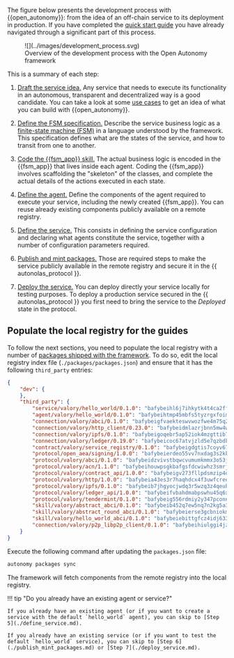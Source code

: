 The figure below presents the development process with {{open_autonomy}}: from the idea of an off-chain service to its deployment in production. If you have completed the [quick start guide](./quick_start.md) you have already navigated through a significant part of this process.

<figure markdown>
![](../images/development_process.svg)
<figcaption>Overview of the development process with the Open Autonomy framework</figcaption>
</figure>

This is a summary of each step:

1. [Draft the service idea.](./draft_service_idea_and_define_fsm_specification.md#draft-the-service-idea) Any service that needs to execute its functionality in an autonomous, transparent and decentralized way is a good candidate. You can take a look at some [use cases](../get_started/use_cases.md) to get an idea of what you can build with {{open_autonomy}}.

2. [Define the FSM specification.](./draft_service_idea_and_define_fsm_specification.md#define-the-fsm-specification) Describe the service business logic as a [finite-state machine (FSM)](../key_concepts/fsm.md) in a language understood by the framework. This specification defines what are the states of the service, and how to transit from one to another.

3. [Code the {{fsm_app}} skill.](./code_fsm_app_skill.md) The actual business logic is encoded in the {{fsm_app}} that lives inside each agent. Coding the {{fsm_app}} involves scaffolding the "skeleton" of the classes, and complete the actual details of the actions executed in each state.

4. [Define the agent.](./define_agent.md) Define the components of the agent required to execute your service, including the newly created {{fsm_app}}. You can reuse already existing components publicly available on a remote registry.

5. [Define the service.](./define_service.md) This consists in defining the service configuration and declaring what agents constitute the service, together with a number of configuration parameters required.

6. [Publish and mint packages.](./publish_mint_packages.md) Those are required steps to make the service publicly available in the remote registry and secure it in the {{ autonolas_protocol }}.

7. [Deploy the service.](./deploy_service.md) You can deploy directly your service locally for testing purposes. To deploy a production service secured in the {{ autonolas_protocol }} you first need to bring the service to the _Deployed_ state in the protocol.

## Populate the local registry for the guides

To follow the next sections, you need to populate the local registry with a number of [packages shipped with the framework](../package_list.md). To do so, edit the local registry index file (`./packages/packages.json`) and ensure that it has the following `third_party` entries:

```json
{
    "dev": {
    },
    "third_party": {
        "service/valory/hello_world/0.1.0": "bafybeihl6j7ihkytk4t4ca2ffhctpzydwi6r4a354ubjasttuv2pw4oaci",
        "agent/valory/hello_world/0.1.0": "bafybeihtmp45mbfs5tyzrgxfoimh552on6dif42ifqidifait3ej2m5zvq",
        "connection/valory/abci/0.1.0": "bafybeigfvaekteswvwozfwe4m75q22ll6cdix3fcbqm5zgiluutkwi2qxu",
        "connection/valory/http_client/0.23.0": "bafybeidmlazrjbnn5mw4wxrrj7lfnci7amt5alke2ahb3yirac6qudxuwm",
        "connection/valory/ipfs/0.1.0": "bafybeigoqebr5ap52iok4mzgttib7xlmozkaet3y4bxyo47oxctq45mtla",
        "connection/valory/ledger/0.19.0": "bafybeicoc67atvjzld5e7qzbdkc7c2fj5jrtuj77nx6igxcdxqqqwxiduy",
        "contract/valory/service_registry/0.1.0": "bafybeigdgtis7coyv67jpwr27pgou6ajptz2eclfopreipp7noqdudixoy",
        "protocol/open_aea/signing/1.0.0": "bafybeierdeo55vv7nxdag3s2kk6gh4essmeeqpa7vperbw3wn3ypzmtcdm",
        "protocol/valory/abci/0.1.0": "bafybeidzvivstbqwcvumumkmmx3o53jqh2mura75maih446e7c6s36kdfm",
        "protocol/valory/acn/1.1.0": "bafybeihouwpsgkbafgsfdcwiwhz3smrjuw24b74j4v3n3hxirmxeskldwq",
        "protocol/valory/contract_api/1.0.0": "bafybeigv273fllpdsmzip4qfmhyvltdcss4yhoicss32c2yc7am6kue4cy",
        "protocol/valory/http/1.0.0": "bafybeia43es3r7haqhdcx4f3uwfcreeytyk4zadczsafwyc5dzwr7lu2jq",
        "protocol/valory/ipfs/0.1.0": "bafybeib7jhgyocjwdq3r5wzq3z4qeubj3dwi3aqjn2uxzuwnjp5fhvafcu",
        "protocol/valory/ledger_api/1.0.0": "bafybeifvbahdmabpswhu45q6xb2jppbvqlfztya6jx2ttu4eb6pjltyxam",
        "protocol/valory/tendermint/0.1.0": "bafybeig556rdmiy2y347pconna6qqn63uwiugndl2b6txxd7i24djwgfem",
        "skill/valory/abstract_abci/0.1.0": "bafybeib452q7ew5nq7n2kg5a36fbyxee3ltcupradjq2bdux6fycb5cjqm",
        "skill/valory/abstract_round_abci/0.1.0": "bafybeierse3gcbniokm7q27f3ulcneb27aygrrptpwvkftbgudttvj6ypm",
        "skill/valory/hello_world_abci/0.1.0": "bafybeiebittgfcz4idj633fkrvu6qle2ajekdjxpp7slggyur7vv7s7hrq",
        "connection/valory/p2p_libp2p_client/0.1.0": "bafybeihiulggi4jz3i7qdjicztbvlrkesyb7paiovfcmw22xvovpweeq7y"
    }
}
```

Execute the following command after updating the `packages.json` file:

```bash
autonomy packages sync
```

The framework will fetch components from the remote registry into the local registry.

!!! tip "Do you already have an existing agent or service?"

    If you already have an existing agent (or if you want to create a service with the default `hello_world` agent), you can skip to [Step 5](./define_service.md).

    If you already have an existing service (or if you want to test the default `hello_world` service), you can skip to [Step 6](./publish_mint_packages.md) or [Step 7](./deploy_service.md).
